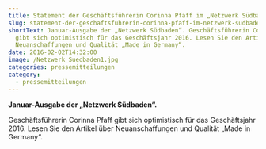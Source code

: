 ```yaml
---
title: Statement der Geschäftsführerin Corinna Pfaff im „Netzwerk Südbaden“
slug: statement-der-geschaftsfuhrerin-corinna-pfaff-im-netzwerk-sudbaden
shortText: Januar-Ausgabe der „Netzwerk Südbaden“. Geschäftsführerin Corinna Pfaff
  gibt sich optimistisch für das Geschäftsjahr 2016. Lesen Sie den Artikel über
  Neuanschaffungen und Qualität „Made in Germany“.
date: 2016-02-02T14:32:00
image: /Netzwerk_Suedbaden1.jpg
categories: pressemitteilungen
category:
  - pressemitteilungen
---
```


<strong>Januar-Ausgabe der „Netzwerk Südbaden“.</strong></p>


<p>Geschäftsführerin Corinna Pfaff gibt sich optimistisch für das Geschäftsjahr 2016. Lesen Sie den Artikel über Neuanschaffungen und Qualität „Made in Germany“.</p>

